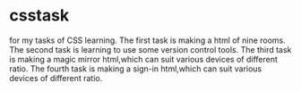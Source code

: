 # csstask
for my tasks of CSS learning.
The first task is making a html of nine rooms.
The second task is learning to use some version control tools.
The third task is making a magic mirror html,which can suit various devices of different ratio.
The fourth task is making a sign-in html,which can suit various devices of different ratio.